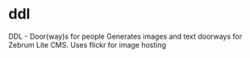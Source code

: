 # ddl
DDL - Door(way)s for people
Generates images and text doorways for Zebrum Lite CMS. Uses flickr for image hosting
